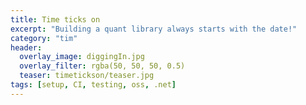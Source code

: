 ```yaml
---
title: Time ticks on
excerpt: "Building a quant library always starts with the date!"
category: "tim"
header:
  overlay_image: diggingIn.jpg
  overlay_filter: rgba(50, 50, 50, 0.5)
  teaser: timetickson/teaser.jpg
tags: [setup, CI, testing, oss, .net]
---
```


